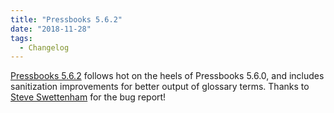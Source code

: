```yaml
---
title: "Pressbooks 5.6.2"
date: "2018-11-28"
tags: 
  - Changelog
---
```


[Pressbooks 5.6.2][pressbooks] follows hot on the heels of Pressbooks 5.6.0, and includes sanitization improvements for better output of glossary terms. Thanks to [Steve Swettenham](https://github.com/pbstudent) for the bug report!

[pressbooks]: https://github.com/pressbooks/pressbooks/releases/tag/5.6.2
